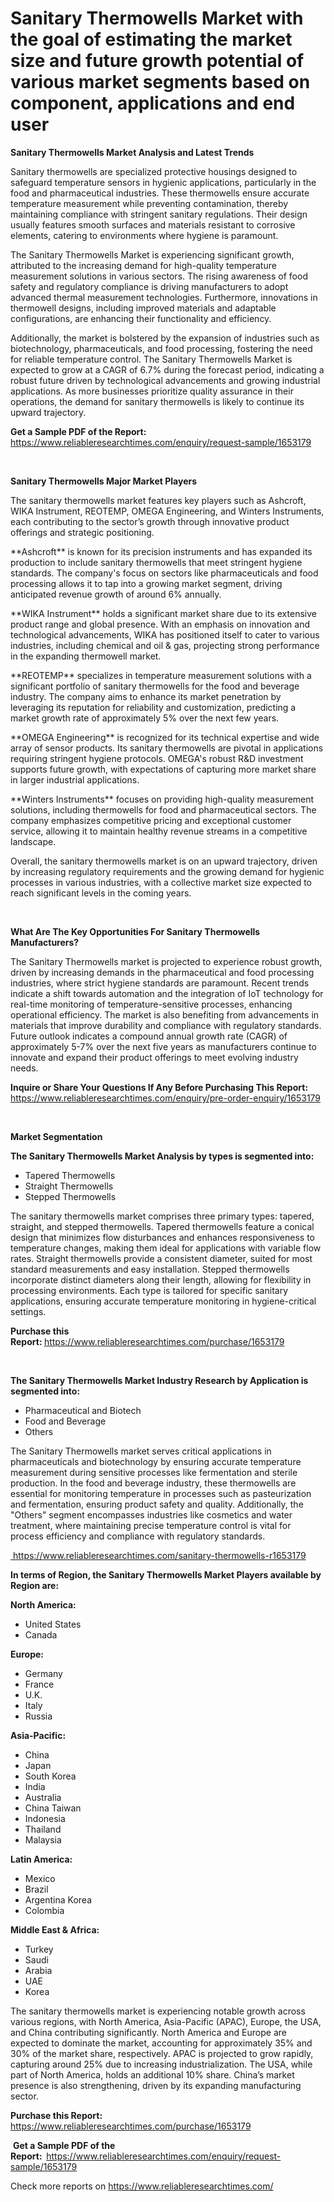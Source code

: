 <p><h1>Sanitary Thermowells Market with the goal of estimating the market size and future growth potential of various market segments based on component, applications and end user</h1></p><p><strong>Sanitary Thermowells Market Analysis and Latest Trends</strong></p>
<p><p>Sanitary thermowells are specialized protective housings designed to safeguard temperature sensors in hygienic applications, particularly in the food and pharmaceutical industries. These thermowells ensure accurate temperature measurement while preventing contamination, thereby maintaining compliance with stringent sanitary regulations. Their design usually features smooth surfaces and materials resistant to corrosive elements, catering to environments where hygiene is paramount.</p><p>The Sanitary Thermowells Market is experiencing significant growth, attributed to the increasing demand for high-quality temperature measurement solutions in various sectors. The rising awareness of food safety and regulatory compliance is driving manufacturers to adopt advanced thermal measurement technologies. Furthermore, innovations in thermowell designs, including improved materials and adaptable configurations, are enhancing their functionality and efficiency.</p><p>Additionally, the market is bolstered by the expansion of industries such as biotechnology, pharmaceuticals, and food processing, fostering the need for reliable temperature control. The Sanitary Thermowells Market is expected to grow at a CAGR of 6.7% during the forecast period, indicating a robust future driven by technological advancements and growing industrial applications. As more businesses prioritize quality assurance in their operations, the demand for sanitary thermowells is likely to continue its upward trajectory.</p></p>
<p><strong>Get a Sample PDF of the Report:&nbsp;</strong> <a href="https://www.reliableresearchtimes.com/enquiry/request-sample/1653179?utm_campaign=3219&utm_medium=2&utm_source=Github&utm_content=ia&utm_term=05032025&utm_id=sanitary-thermowells">https://www.reliableresearchtimes.com/enquiry/request-sample/1653179</a></p>
<p>&nbsp;</p>
<p><strong>Sanitary Thermowells Major Market Players</strong></p>
<p><p>The sanitary thermowells market features key players such as Ashcroft, WIKA Instrument, REOTEMP, OMEGA Engineering, and Winters Instruments, each contributing to the sector’s growth through innovative product offerings and strategic positioning.</p><p>**Ashcroft** is known for its precision instruments and has expanded its production to include sanitary thermowells that meet stringent hygiene standards. The company's focus on sectors like pharmaceuticals and food processing allows it to tap into a growing market segment, driving anticipated revenue growth of around 6% annually.</p><p>**WIKA Instrument** holds a significant market share due to its extensive product range and global presence. With an emphasis on innovation and technological advancements, WIKA has positioned itself to cater to various industries, including chemical and oil & gas, projecting strong performance in the expanding thermowell market.</p><p>**REOTEMP** specializes in temperature measurement solutions with a significant portfolio of sanitary thermowells for the food and beverage industry. The company aims to enhance its market penetration by leveraging its reputation for reliability and customization, predicting a market growth rate of approximately 5% over the next few years.</p><p>**OMEGA Engineering** is recognized for its technical expertise and wide array of sensor products. Its sanitary thermowells are pivotal in applications requiring stringent hygiene protocols. OMEGA's robust R&D investment supports future growth, with expectations of capturing more market share in larger industrial applications.</p><p>**Winters Instruments** focuses on providing high-quality measurement solutions, including thermowells for food and pharmaceutical sectors. The company emphasizes competitive pricing and exceptional customer service, allowing it to maintain healthy revenue streams in a competitive landscape.</p><p>Overall, the sanitary thermowells market is on an upward trajectory, driven by increasing regulatory requirements and the growing demand for hygienic processes in various industries, with a collective market size expected to reach significant levels in the coming years.</p></p>
<p>&nbsp;</p>
<p><strong>What Are The Key Opportunities For Sanitary Thermowells Manufacturers?</strong></p>
<p><p>The Sanitary Thermowells market is projected to experience robust growth, driven by increasing demands in the pharmaceutical and food processing industries, where strict hygiene standards are paramount. Recent trends indicate a shift towards automation and the integration of IoT technology for real-time monitoring of temperature-sensitive processes, enhancing operational efficiency. The market is also benefiting from advancements in materials that improve durability and compliance with regulatory standards. Future outlook indicates a compound annual growth rate (CAGR) of approximately 5-7% over the next five years as manufacturers continue to innovate and expand their product offerings to meet evolving industry needs.</p></p>
<p><strong>Inquire or Share Your Questions If Any Before Purchasing This Report:</strong> <a href="https://www.reliableresearchtimes.com/enquiry/pre-order-enquiry/1653179?utm_campaign=3219&utm_medium=2&utm_source=Github&utm_content=ia&utm_term=05032025&utm_id=sanitary-thermowells">https://www.reliableresearchtimes.com/enquiry/pre-order-enquiry/1653179</a></p>
<p>&nbsp;</p>
<p><strong>Market Segmentation</strong></p>
<p><strong>The Sanitary Thermowells Market Analysis by types is segmented into:</strong></p>
<p><ul><li>Tapered Thermowells</li><li>Straight Thermowells</li><li>Stepped Thermowells</li></ul></p>
<p><p>The sanitary thermowells market comprises three primary types: tapered, straight, and stepped thermowells. Tapered thermowells feature a conical design that minimizes flow disturbances and enhances responsiveness to temperature changes, making them ideal for applications with variable flow rates. Straight thermowells provide a consistent diameter, suited for most standard measurements and easy installation. Stepped thermowells incorporate distinct diameters along their length, allowing for flexibility in processing environments. Each type is tailored for specific sanitary applications, ensuring accurate temperature monitoring in hygiene-critical settings.</p></p>
<p><strong>Purchase this Report:&nbsp;</strong><a href="https://www.reliableresearchtimes.com/purchase/1653179?utm_campaign=3219&utm_medium=2&utm_source=Github&utm_content=ia&utm_term=05032025&utm_id=sanitary-thermowells">https://www.reliableresearchtimes.com/purchase/1653179</a></p>
<p>&nbsp;</p>
<p><strong>The Sanitary Thermowells Market Industry Research by Application is segmented into:</strong></p>
<p><ul><li>Pharmaceutical and Biotech</li><li>Food and Beverage</li><li>Others</li></ul></p>
<p><p>The Sanitary Thermowells market serves critical applications in pharmaceuticals and biotechnology by ensuring accurate temperature measurement during sensitive processes like fermentation and sterile production. In the food and beverage industry, these thermowells are essential for monitoring temperature in processes such as pasteurization and fermentation, ensuring product safety and quality. Additionally, the "Others" segment encompasses industries like cosmetics and water treatment, where maintaining precise temperature control is vital for process efficiency and compliance with regulatory standards.</p></p>
<p><a href="https://www.reliableresearchtimes.com/sanitary-thermowells-r1653179?utm_campaign=3219&utm_medium=2&utm_source=Github&utm_content=ia&utm_term=05032025&utm_id=sanitary-thermowells">&nbsp;https://www.reliableresearchtimes.com/sanitary-thermowells-r1653179</a></p>
<p><strong>In terms of Region, the Sanitary Thermowells Market Players available by Region are:</strong></p>
<p>
    <p> <strong> North America: </strong>
        <ul>
            <li>United States</li>
            <li>Canada</li>
        </ul>
        </p> 
    <p> <strong> Europe: </strong>
        <ul>
            <li>Germany</li>
            <li>France</li>
            <li>U.K.</li>
            <li>Italy</li>
            <li>Russia</li>
        </ul>
        </p> 
    <p> <strong> Asia-Pacific: </strong>
        <ul>
            <li>China</li>
            <li>Japan</li>
            <li>South Korea</li>
            <li>India</li>
            <li>Australia</li>
            <li>China Taiwan</li>
            <li>Indonesia</li>
            <li>Thailand</li>
            <li>Malaysia</li>
        </ul>
        </p> 
    <p> <strong> Latin America: </strong>
        <ul>
            <li>Mexico</li>
            <li>Brazil</li>
            <li>Argentina Korea</li>
            <li>Colombia</li>
        </ul>
        </p> 
    <p> <strong> Middle East & Africa: </strong>
        <ul>
            <li>Turkey</li>
            <li>Saudi</li>
            <li>Arabia</li>
            <li>UAE</li>
            <li>Korea</li>
        </ul>
    </p>
    </p>
<p><p>The sanitary thermowells market is experiencing notable growth across various regions, with North America, Asia-Pacific (APAC), Europe, the USA, and China contributing significantly. North America and Europe are expected to dominate the market, accounting for approximately 35% and 30% of the market share, respectively. APAC is projected to grow rapidly, capturing around 25% due to increasing industrialization. The USA, while part of North America, holds an additional 10% share. China’s market presence is also strengthening, driven by its expanding manufacturing sector.</p></p>
<p><strong>Purchase this Report: </strong><a href="https://www.reliableresearchtimes.com/purchase/1653179?utm_campaign=3219&utm_medium=2&utm_source=Github&utm_content=ia&utm_term=05032025&utm_id=sanitary-thermowells">https://www.reliableresearchtimes.com/purchase/1653179</a></p>
<p>&nbsp;<strong>Get a Sample PDF of the Report:&nbsp;&nbsp;</strong><a href="https://www.reliableresearchtimes.com/enquiry/request-sample/1653179?utm_campaign=3219&utm_medium=2&utm_source=Github&utm_content=ia&utm_term=05032025&utm_id=sanitary-thermowells">https://www.reliableresearchtimes.com/enquiry/request-sample/1653179</a></p>
<p><strong></strong></p>
<p>Check more reports on <a href="https://www.reliableresearchtimes.com/?utm_campaign=3219&utm_medium=2&utm_source=Github&utm_content=ia&utm_term=05032025&utm_id=sanitary-thermowells">https://www.reliableresearchtimes.com/</a></p>